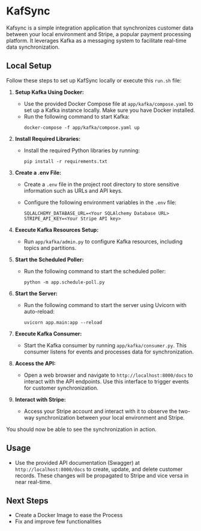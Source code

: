 # KafSync

Kafsync is a simple integration application that synchronizes customer data between your local environment and Stripe, a popular payment processing platform. It leverages Kafka as a messaging system to facilitate real-time data synchronization.

## Local Setup

Follow these steps to set up KafSync locally or execute this `run.sh` file:

1. **Setup Kafka Using Docker:**

   - Use the provided Docker Compose file at `app/kafka/compose.yaml` to set up a Kafka instance locally. Make sure you have Docker installed.
   - Run the following command to start Kafka:
     ```
     docker-compose -f app/kafka/compose.yaml up
     ```

2. **Install Required Libraries:**

   - Install the required Python libraries by running:
     ```
     pip install -r requirements.txt
     ```

3. **Create a .env File:**

   - Create a `.env` file in the project root directory to store sensitive information such as URLs and API keys.
   - Configure the following environment variables in the `.env` file:

     ```
     SQLALCHEMY_DATABASE_URL=<Your SQLAlchemy Database URL>
     STRIPE_API_KEY=<Your Stripe API key>
     ```

4. **Execute Kafka Resources Setup:**

   - Run `app/kafka/admin.py` to configure Kafka resources, including topics and partitions.

5. **Start the Scheduled Poller:**

   - Run the following command to start the scheduled poller:
     ```
     python -m app.schedule-poll.py
     ```

6. **Start the Server:**

   - Run the following command to start the server using Uvicorn with auto-reload:
     ```
     uvicorn app.main:app --reload
     ```

7. **Execute Kafka Consumer:**

   - Start the Kafka consumer by running `app/kafka/consumer.py`. This consumer listens for events and processes data for synchronization.

8. **Access the API:**

   - Open a web browser and navigate to `http://localhost:8000/docs` to interact with the API endpoints. Use this interface to trigger events for customer synchronization.

9. **Interact with Stripe:**

   - Access your Stripe account and interact with it to observe the two-way synchronization between your local environment and Stripe.

You should now be able to see the synchronization in action.

## Usage

- Use the provided API documentation (Swagger) at `http://localhost:8000/docs` to create, update, and delete customer records. These changes will be propagated to Stripe and vice versa in near real-time.

## Next Steps

- Create a Docker Image to ease the Process
- Fix and improve few functionalities

